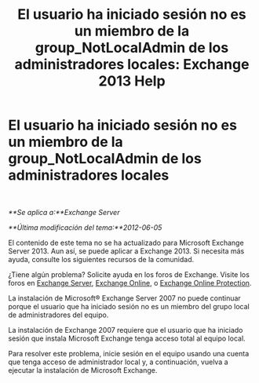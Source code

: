 ﻿---
title: 'El usuario ha iniciado sesión no es un miembro de la group_NotLocalAdmin de los administradores locales: Exchange 2013 Help'
TOCTitle: El usuario ha iniciado sesión no es un miembro de la group_NotLocalAdmin de los administradores locales
ms:assetid: d06f0894-b139-49ba-afe3-f58d3bd28e32
ms:mtpsurl: https://technet.microsoft.com/es-es/library/ms.exch.setupreadiness.notlocaladmin(v=EXCHG.150)
ms:contentKeyID: 48268722
ms.date: 05/22/2018
mtps_version: v=EXCHG.150
ms.translationtype: MT
---

# El usuario ha iniciado sesión no es un miembro de la group\_NotLocalAdmin de los administradores locales

 

_**Se aplica a:**Exchange Server_

_**Última modificación del tema:**2012-06-05_

El contenido de este tema no se ha actualizado para Microsoft Exchange Server 2013. Aun así, se puede aplicar a Exchange 2013. Si necesita más ayuda, consulte los siguientes recursos de la comunidad.

¿Tiene algún problema? Solicite ayuda en los foros de Exchange. Visite los foros en [Exchange Server](https://go.microsoft.com/fwlink/p/?linkid=60612), [Exchange Online](https://go.microsoft.com/fwlink/p/?linkid=267542), o [Exchange Online Protection](https://go.microsoft.com/fwlink/p/?linkid=285351).

La instalación de Microsoft® Exchange Server 2007 no puede continuar porque el usuario que ha iniciado sesión no es un miembro del grupo local de administradores del equipo.

La instalación de Exchange 2007 requiere que el usuario que ha iniciado sesión que instala Microsoft Exchange tenga acceso total al equipo local.

Para resolver este problema, inicie sesión en el equipo usando una cuenta que tenga acceso de administrador local y, a continuación, vuelva a ejecutar la instalación de Microsoft Exchange.

